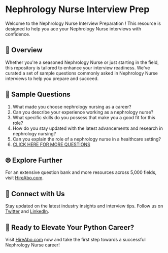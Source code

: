 # Nephrology Nurse Interview Prep

Welcome to the Nephrology Nurse Interview Preparation ! This resource is designed to help you ace your Nephrology Nurse interviews with confidence.

## 🚀 Overview

Whether you're a seasoned Nephrology Nurse or just starting in the field, this repository is tailored to enhance your interview readiness. We've curated a set of sample questions commonly asked in Nephrology Nurse interviews to help you prepare and succeed.

## 📝 Sample Questions

1. What made you choose nephrology nursing as a career?
2. Can you describe your experience working as a nephrology nurse?
3. What specific skills do you possess that make you a good fit for this role?
4. How do you stay updated with the latest advancements and research in nephrology nursing?
5. Can you explain the role of a nephrology nurse in a healthcare setting?
6. [CLICK HERE FOR MORE QUESTIONS](https://hireabo.com/job/2_0_36/Nephrology%20Nurse)

## 🌐 Explore Further

For an extensive question bank and more resources across 5,000 fields, visit [HireAbo.com](https://www.hireabo.com).

## 📱 Connect with Us

Stay updated on the latest industry insights and interview tips. Follow us on [Twitter](https://twitter.com/hireabo) and [LinkedIn](https://www.linkedin.com/in/hire-abo-3609972a8/).

## 🚀 Ready to Elevate Your Python Career?

Visit [HireAbo.com](https://www.hireabo.com) now and take the first step towards a successful Nephrology Nurse career!